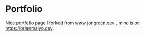 # Portfolio

Nice portfolio page I forked from www.jongreen.dev , mine is on https://brianmaiyo.dev.
